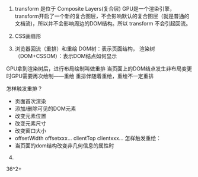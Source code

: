 1. transform 是位于 Composite Layers(复合层)
    GPU是一个渲染引擎，transform开启了一个新的复合图层，不会影响默认的复合图层（就是普通的文档流)，所以并不会影响周边的DOM结构。所以 transform 不会引起回流。

2. CSS画扇形

3. 浏览器回流（重排）和重绘
DOM树：表示页面结构，
渲染树（DOM+CSSOM）：表示DOM结点如何显示

GPU拿到渲染树后，进行布局绘制叫做重排
当页面上的DOM结点发生非布局变更时GPU需要再次绘制——重绘
重排伴随着重绘，重绘不一定重排

怎样触发重排？
   - 页面首次渲染
   - 添加/删除可见的DOM元素
   - 改变元素位置
   - 改变元素尺寸
   - 改变窗口大小
   - offsetWidth offsetxxx... clientTop clientxxx...
怎样触发重绘：
   - 当页面的dom结构改变非几何信息的属性时

4. 






36^2+